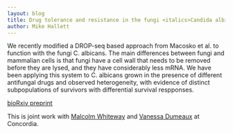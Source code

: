 ```yaml
---
layout: blog
title: Drug tolerance and resistance in the fungi <italics>Candida albicans</italics>
author: Mike Hallett
---
```


We recently modified a DROP-seq based approach from Macosko et al. to function with the fungi C. albicans. The main differences between fungi and mammalian cells is that fungi have a cell wall that needs to be removed before they are lysed, and they have considerably less mRNA. We have been applying this system to C. albicans grown in the presence of different antifungal drugs and observed heterogeneity, with evidence of distinct subpopulations of survivors with differential survival respponses.

[bioRxiv preprint](https://www.biorxiv.org/content/10.1101/2020.01.21.914549v1)

This is joint work with [Malcolm Whiteway](https://sites.google.com/site/whitewaylab/home) and [Vanessa Dumeaux](https://lab-dumeaux.science/cv) at Concordia. 

